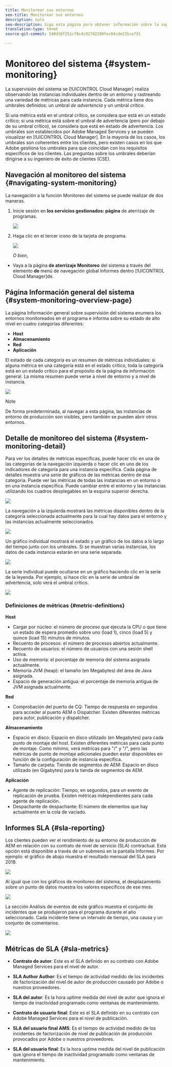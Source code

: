 ```yaml
---
title: Monitorear sus entornos
seo-title: Monitorear sus entornos
description: nulo
seo-description: Siga esta página para obtener información sobre la supervisión del sistema en el Administrador de nube que se realiza observando las instancias individuales dentro de un entorno y rastreando una variedad de métricas para cada instancia.
translation-type: tm+mt
source-git-commit: 548d18f251cf8c4c827d2208fec04cde235ce731

---
```



# Monitoreo del sistema {#system-monitoring}

La supervisión del sistema se [!UICONTROL Cloud Manager] realiza observando las instancias individuales dentro de un entorno y rastreando una variedad de métricas para cada instancia. Cada métrica tiene dos umbrales definidos: un umbral *de advertencia* y un umbral *crítico*.

Si una métrica está en el umbral crítico, se considera que está en un estado crítico; si una métrica está sobre el umbral de advertencia (pero por debajo de su umbral crítico), se considera que está en estado de advertencia. Los umbrales son establecidos por Adobe Managed Services y se pueden visualizar en [!UICONTROL Cloud Manager]. En la mayoría de los casos, los umbrales son coherentes entre los clientes, pero existen casos en los que Adobe gestiona los umbrales para que coincidan con los requisitos específicos de los clientes. Las preguntas sobre los umbrales deberían dirigirse a su ingeniero de éxito de clientes (CSE).

## Navegación al monitoreo del sistema {#navigating-system-monitoring}

La navegación a la función Monitoreo del sistema se puede realizar de dos maneras.

1. Inicie sesión en **los servicios gestionados: página** de aterrizaje de programas.

   ![](assets/ProgramLanding.png)

1. Haga clic en el tercer icono de la tarjeta de programa.

   ![](assets/program-card.png)

   *O bien*,

* Vaya a la página **de aterrizaje Monitoreo** del sistema a través del elemento **de** menú de navegación global Informes dentro [!UICONTROL Cloud Manager]de.


## Página Información general del sistema {#system-monitoring-overview-page}

La página Información general sobre supervisión del sistema enumera los entornos monitoreados en el programa e informa sobre su estado de alto nivel en cuatro categorías diferentes:

* **Host**
* **Almacenamiento**
* **Red**
* **Aplicación**

El estado de cada categoría es un resumen de métricas individuales: si alguna métrica en una categoría está en el estado crítico, toda la categoría está en un estado crítico para el propósito de la página de información general. La misma resumen puede verse a nivel de entorno y a nivel de instancia.

![](assets/Reports.png)

>[!NOTE]
>
>De forma predeterminada, al navegar a esta página, las instancias de entorno de producción son visibles, pero también se pueden abrir otros entornos.

## Detalle de monitoreo del sistema {#system-monitoring-detail}

Para ver los detalles de métricas específicas, puede hacer clic en una de las categorías de la navegación izquierda o hacer clic en uno de los indicadores de categoría para una instancia específica. Cada página de detalles muestra una serie de gráficos de las métricas dentro de esa categoría. Puede ver las métricas de todas las instancias en un entorno o en una instancia específica. Puede cambiar entre el entorno y las instancias utilizando los cuadros desplegables en la esquina superior derecha.

![](assets/System_Monitoring1.png)

La navegación a la izquierda mostrará las métricas disponibles dentro de la categoría seleccionada actualmente para la cual hay datos para el entorno y las instancias actualmente seleccionados.

![](assets/System_Monitoring2.png)

Un gráfico individual mostrará el estado y un gráfico de los datos a lo largo del tiempo junto con los umbrales. Si se muestran varias instancias, los datos de cada instancia estarán en una serie separada.

![](assets/Monitoring_Graphs1.png)

La serie individual puede ocultarse en un gráfico haciendo clic en la serie de la leyenda.
Por ejemplo, si hace clic en la serie de umbral de advertencia, solo verá el umbral crítico.

![](assets/Monitoring_Graphs2.png)

### Definiciones de métricas {#metric-definitions}

**Host**

* Cargar por núcleo: el número de proceso que ejecuta la CPU o que tiene un estado de espera promedio sobre uno (load 1), cinco (load 5) y quince (load 15) minutos de minutos.
* Recuento de procesos: el número de procesos abiertos actualmente.
* Recuento de usuarios: el número de usuarios con una sesión shell activa.
* Uso de memoria: el porcentaje de memoria del sistema asignada actualmente.
* Memoria JVM (heap): el tamaño (en Megabytes) del área de Java asignada.
* Espacio de generación antigua: el porcentaje de memoria antigua de JVM asignada actualmente.

**Red**

* Comprobación del puerto de CQ: Tiempo de respuesta en segundos para acceder al puerto AEM o Dispatcher. Existen diferentes métricas para autor, publicación y dispatcher.

**Almacenamiento**

* Espacio en disco: Espacio en disco utilizado (en Megabytes) para cada punto de montaje del host. Existen diferentes métricas para cada punto de montaje. Como mínimo, verá métricas para "/" y "/", pero las métricas de punto de montaje adicionales pueden estar disponibles en función de la configuración de instancia específica.
* Tamaño de carpeta: Tienda de segmentos de AEM: Espacio en disco utilizado (en Gigabytes) para la tienda de segmentos de AEM.

**Aplicación**

* Agente de replicación: Tiempo, en segundos, para un evento de replicación de prueba. Existen métricas independientes para cada agente de replicación.
* Despachante de despachante: El número de elementos que hay actualmente en la cola de vaciado.

## Informes SLA {#sla-reporting}

Los clientes pueden ver el rendimiento de su entorno de producción de AEM en relación con su contrato de nivel de servicio (SLA) contractual. Esta opción está disponible a través de un submenú en la pantalla Informes.
Por ejemplo: el gráfico de abajo muestra el resultado mensual del SLA para 2018.

![](assets/sla-reporting1.png)

Al igual que con los gráficos de monitoreo del sistema, el desplazamiento sobre un punto de datos muestra los valores específicos de ese mes.

![](assets/sla-reporting2.png)

La sección Análisis de eventos de este gráfico muestra el conjunto de incidentes que se produjeron para el programa durante el año seleccionado. Cada incidente tiene un intervalo de tiempo, una causa y un conjunto de comentarios.

![](assets/sla-reporting3.png)

## Métricas de SLA {#sla-metrics}

* **Contrato de autor**: Este es el SLA definido en su contrato con Adobe Managed Services para el nivel de autor.

* **SLA Author Author**: Es el tiempo de actividad medido de los incidentes de factorización del nivel de autor de producción causado por Adobe o nuestros proveedores.

* **SLA del autor**: Es la hora uptime medida del nivel de autor que ignora el tiempo de inactividad programado como ventanas de mantenimiento.

* **Contrato de usuario final**: Este es el SLA definido en su contrato con Adobe Managed Services para el nivel de publicación.

* **SLA del usuario final AMS**: Es el tiempo de actividad medido de los incidentes de factorización de nivel de publicación de producción provocados por Adobe o nuestros proveedores.

* **SLA del usuario final**: Es la hora uptime medida del nivel de publicación que ignora el tiempo de inactividad programado como ventanas de mantenimiento.
